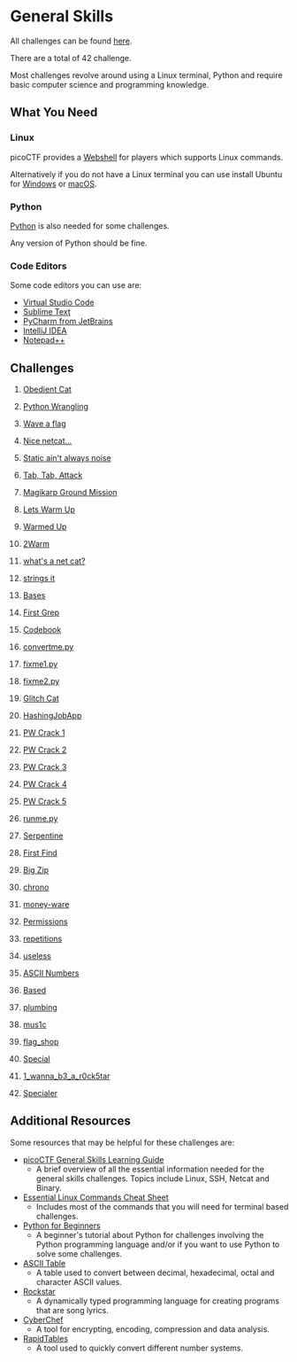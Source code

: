# General Skills

All challenges can be found [here](https://play.picoctf.org/practice?category=5&page=1&solved=0).

There are a total of 42 challenge.

Most challenges revolve around using a Linux terminal, Python and require basic computer science and programming knowledge.

## What You Need

### Linux

picoCTF provides a [Webshell](https://webshell.picoctf.org/) for players which supports Linux commands.

Alternatively if you do not have a Linux terminal you can use install Ubuntu for [Windows](https://ubuntu.com/tutorials/install-ubuntu-on-wsl2-on-windows-10) or [macOS](https://dev.to/andrewbaisden/how-to-install-ubuntu-linux-on-apple-silicon-macbooks-1nia).

### Python

[Python](https://www.python.org/) is also needed for some challenges.

Any version of Python should be fine.

### Code Editors

Some code editors you can use are:

- [Virtual Studio Code](https://code.visualstudio.com/)
- [Sublime Text](https://www.sublimetext.com/)
- [PyCharm from JetBrains](https://www.jetbrains.com/pycharm/)
- [IntelliJ IDEA](https://www.jetbrains.com/idea/)
- [Notepad++](https://notepad-plus-plus.org/)

## Challenges

1. [Obedient Cat](/general-skills/obedient-cat/obedient-cat.md)

2. [Python Wrangling](/general-skills/python-wrangling/python-wrangling.md)

3. [Wave a flag](/general-skills/wave-a-flag/wave-a-flag.md)

4. [Nice netcat...](/general-skills/nice-netcat/nice-netcat.md)

5. [Static ain't always noise](/general-skills/static-aint-always-noise/static-aint-always-noise.md)

6. [Tab, Tab, Attack](/general-skills/tab-tab-attack/tab-tab-attack.md)

7. [Magikarp Ground Mission](/general-skills/magikarp-ground-mission/magikarp-ground-mission.md)

8. [Lets Warm Up](/general-skills/lets-warm-up/lets-warm-up.md)

9. [Warmed Up](/general-skills/warmed-up/warmed-up.md)

10. [2Warm](/general-skills/2warm/2warm.md)

11. [what's a net cat?](/general-skills/whats-a-net-cat/whats-a-net-cat.md)

12. [strings it](/general-skills/strings-it/strings-it.md)

13. [Bases](/general-skills/bases/bases.md)

14. [First Grep](/general-skills/first-grep/first-grep.md)

15. [Codebook](/general-skills/codebook/codebook.md)

16. [convertme.py](/general-skills/convertme.py/convertme.py.md)

17. [fixme1.py](/general-skills/fixme1.py/fixme1.py.md)

18. [fixme2.py](/general-skills/fixme2.py/fixme2.py.md)

19. [Glitch Cat](/general-skills/glitch-cat/glitch-cat.md)

20. [HashingJobApp](/general-skills/hashingjobapp/hashingjobapp.md)

21. [PW Crack 1](/general-skills/pw-crack-1/pw-crack-1.md)

22. [PW Crack 2](/general-skills/pw-crack-2/pw-crack-2.md)

23. [PW Crack 3](/general-skills/pw-crack-3/pw-crack-3.md)

24. [PW Crack 4](/general-skills/pw-crack-4/pw-crack-4.md)

25. [PW Crack 5](/general-skills/pw-crack-5/pw-crack-5.md)

26. [runme.py](/general-skills/runme.py/runme.py.md)

27. [Serpentine](/general-skills/serpentine/serpentine.md)

28. [First Find](/general-skills/first-find/first-find.md)

29. [Big Zip](/general-skills/big-zip/big-zip.md)

30. [chrono](/general-skills/chrono/crono.md)

31. [money-ware](/general-skills/money-ware/money-ware.md)

32. [Permissions](/general-skills/permissions/permissions.md)

33. [repetitions](/general-skills/repetitions/repetitions.md)

34. [useless](/general-skills/useless/useless.md)

35. [ASCII Numbers](/general-skills/ascii-numbers/ascii-numbers.md)

36. [Based](/general-skills/based/based.md)

37. [plumbing](/general-skills/plumbing/plumbing.md)

38. [mus1c](/general-skills/mus1c/mus1c.md)

39. [flag_shop](/general-skills/flag_shop/flag_shop.md)

40. [Special](/general-skills/special/special.md)

41. [1_wanna_b3_a_r0ck5tar](/general-skills/1_wanna_b3_a_r0ck5tar/1_wanna_b3_a_r0ck5tar.md)

42. [Specialer](/general-skills/specialer/specialer.md)

## Additional Resources

Some resources that may be helpful for these challenges are:

- [picoCTF General Skills Learning Guide](https://picoctf.org/learning_guides/Book-1-General-Skills.pdf)
  - A brief overview of all the essential information needed for the general skills challenges. Topics include Linux, SSH, Netcat and Binary.
- [Essential Linux Commands Cheat Sheet](https://www.hostinger.com/tutorials/linux-commands)
  - Includes most of the commands that you will need for terminal based challenges.
- [Python for Beginners](https://www.youtube.com/watch?v=kqtD5dpn9C8&ab_channel=ProgrammingwithMosh)
  - A beginner's tutorial about Python for challenges involving the Python programming language and/or if you want to use Python to solve some challenges.
- [ASCII Table](https://www.asciitable.com/)
  - A table used to convert between decimal, hexadecimal, octal and character ASCII values.
- [Rockstar](https://codewithrockstar.com/)
  - A dynamically typed programming language for creating programs that are song lyrics.
- [CyberChef](https://gchq.github.io/CyberChef/)
  - A tool for encrypting, encoding, compression and data analysis.
- [RapidTables](https://www.rapidtables.com/convert/number/)
  - A tool used to quickly convert different number systems.
